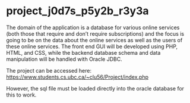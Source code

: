 # project_j0d7s_p5y2b_r3y3a
The domain of the application is a database for various online services (both those that require and don’t require subscriptions) and the focus is going to be on the data about the online services as well as the users of these online services. The front end GUI will be developed using PHP, HTML, and CSS, while the backend database schema and data manipulation will be handled with Oracle JDBC.


The project can be accessed here: https://www.students.cs.ubc.ca/~clu56/Project/index.php

However, the sql file must be loaded directly into the oracle database for this to work.
